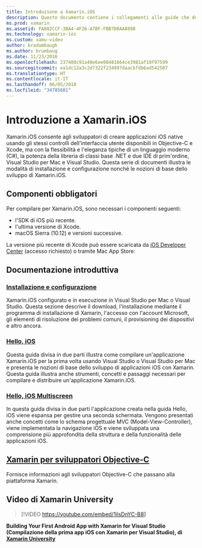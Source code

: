 ```yaml
---
title: Introduzione a Xamarin.iOS
description: Questo documento contiene i collegamenti alle guide che descrivono come configurare Xamarin.iOS e come compilare una prima applicazione, oltre a fornire informazioni su Xamarin agli sviluppatori Objective-C.
ms.prod: xamarin
ms.assetid: FA802CCF-3BA4-4F26-A7BF-FBB7D0AA889B
ms.technology: xamarin-ios
ms.custom: xamu-video
author: bradumbaugh
ms.author: brumbaug
ms.date: 11/23/2016
ms.openlocfilehash: 237480c91a40e6ee08481664ce3981af10f97599
ms.sourcegitcommit: ea1dc12a3c2d7322f234997daacbfdb6ad542507
ms.translationtype: HT
ms.contentlocale: it-IT
ms.lasthandoff: 06/05/2018
ms.locfileid: "34785601"
---
```

# <a name="getting-started-with-xamarinios"></a>Introduzione a Xamarin.iOS

Xamarin.iOS consente agli sviluppatori di creare applicazioni iOS native usando gli stessi controlli dell'interfaccia utente disponibili in Objective-C e Xcode, ma con la flessibilità e l'eleganza tipiche di un linguaggio moderno (C#), la potenza della libreria di classi base .NET e due IDE di prim'ordine, Visual Studio per Mac e Visual Studio. Questa serie di documenti illustra le modalità di installazione e configurazione nonché le nozioni di base dello sviluppo di Xamarin.iOS.

## <a name="required-components"></a>Componenti obbligatori

Per compilare per Xamarin.iOS, sono necessari i componenti seguenti:

-    l'SDK di iOS più recente.
-    l'ultima versione di Xcode.
-    macOS Sierra (10.12) e versioni successive.

La versione più recente di Xcode può essere scaricata da [iOS Developer Center](https://developer.apple.com/devcenter/ios/index.action#downloads) (accesso richiesto) o tramite Mac App Store:

## <a name="getting-started-series"></a>Documentazione introduttiva

###  <a name="setup-and-installationiosget-startedinstallationindexmd"></a>[Installazione e configurazione](~/ios/get-started/installation/index.md)

Xamarin.iOS configurato e in esecuzione in Visual Studio per Mac o Visual Studio. Questa sezione descrive il download, l'installazione mediante il programma di installazione di Xamarin, l'accesso con l'account Microsoft, gli elementi di risoluzione dei problemi comuni, il provisioning dei dispositivi e altro ancora.

###  <a name="hello-iosiosget-startedhello-iosindexmd"></a>[Hello, iOS](~/ios/get-started/hello-ios/index.md)

Questa guida divisa in due parti illustra come compilare un'applicazione Xamarin.iOS per la prima volta usando Visual Studio o Visual Studio per Mac e presenta le nozioni di base dello sviluppo di applicazioni iOS con Xamarin. Questa guida illustra anche strumenti, concetti e passaggi necessari per compilare e distribuire un'applicazione Xamarin.iOS.

###  <a name="hello-ios-multiscreeniosget-startedhello-ios-multiscreenindexmd"></a>[Hello, iOS Multiscreen](~/ios/get-started/hello-ios-multiscreen/index.md)

In questa guida divisa in due parti l'applicazione creata nella guida Hello, iOS viene espansa per gestire una seconda schermata. Vengono presentati anche concetti come lo schema progettuale MVC (Model-View-Controller), viene implementata la navigazione iOS e viene sviluppata una comprensione più approfondita della struttura e della funzionalità delle applicazioni iOS.

##  <a name="xamarin-for-objective-c-developersobjective-c-developersindexmd"></a>[Xamarin per sviluppatori Objective-C](objective-c-developers/index.md)

Fornisce informazioni agli sviluppatori Objective-C che passano alla piattaforma Xamarin.

## <a name="xamarin-university-video"></a>Video di Xamarin University

> [!VIDEO https://youtube.com/embed/1ilsDnYC-B8]

**Building Your First Android App with Xamarin for Visual Studio (Compilazione della prima app iOS con Xamarin per Visual Studio), di [Xamarin University](https://university.xamarin.com)**